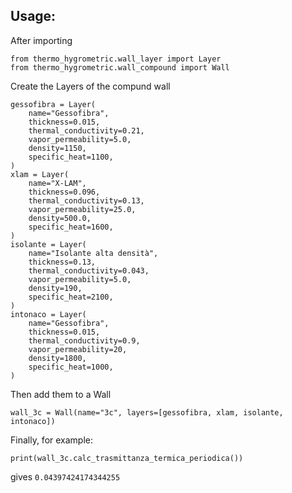 ## Usage:
After importing
```
from thermo_hygrometric.wall_layer import Layer
from thermo_hygrometric.wall_compound import Wall
```

Create the Layers of the compund wall
```
gessofibra = Layer(
    name="Gessofibra",
    thickness=0.015,
    thermal_conductivity=0.21,
    vapor_permeability=5.0,
    density=1150,
    specific_heat=1100,
)
xlam = Layer(
    name="X-LAM",
    thickness=0.096,
    thermal_conductivity=0.13,
    vapor_permeability=25.0,
    density=500.0,
    specific_heat=1600,
)
isolante = Layer(
    name="Isolante alta densità",
    thickness=0.13,
    thermal_conductivity=0.043,
    vapor_permeability=5.0,
    density=190,
    specific_heat=2100,
)
intonaco = Layer(
    name="Gessofibra",
    thickness=0.015,
    thermal_conductivity=0.9,
    vapor_permeability=20,
    density=1800,
    specific_heat=1000,
)
```
Then add them to a Wall 
```
wall_3c = Wall(name="3c", layers=[gessofibra, xlam, isolante, intonaco])
```
Finally, for example:
```
print(wall_3c.calc_trasmittanza_termica_periodica())
```
gives `0.04397424174344255`

